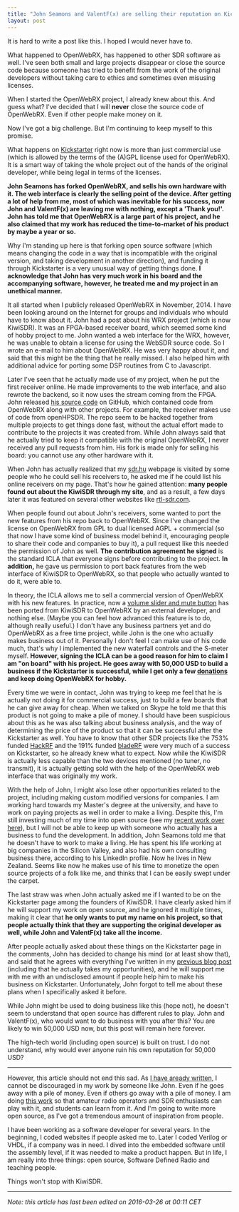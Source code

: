 ```yaml
---
title: "John Seamons and ValentF(x) are selling their reputation on Kickstarter"
layout: post
---
```

It is hard to write a post like this. I hoped I would never have to.

What happened to OpenWebRX, has happened to other SDR software as well. I've seen both small and large projects disappear or close the source code because someone has tried to benefit from the work of the original developers without taking care to ethics and sometimes even misusing licenses.

When I started the OpenWebRX project, I already knew about this. And guess what? I've decided that I will **never** close the source code of OpenWebRX. Even if other people make money on it. 

Now I've got a big challenge. But I'm continuing to keep myself to this promise.

What happens on <a href="http://kickstarter.com/projects/1575992013/kiwisdr-beaglebone-software-defined-radio-sdr-with">Kickstarter</a> right now is more than just commercial use (which is allowed by the terms of the (A)GPL license used for OpenWebRX). It is a smart way of taking the whole project out of the hands of the original developer, while being legal in terms of the licenses.

**John Seamons has forked OpenWebRX, and sells his own hardware with it. The web interface is clearly the selling point of the device. After getting a lot of help from me, most of which was inevitable for his success, now John and ValentF(x) are leaving me with nothing, except a 'Thank you!'. John has told me that OpenWebRX is a large part of his project, and he also claimed that my work has reduced the time-to-market of his product by maybe a year or so.**

Why I'm standing up here is that forking open source software (which means changing the code in a way that is incompatible with the original version, and taking development in another direction), and funding it through Kickstarter is a very unusual way of getting things done. **I acknowledge that John has very much work in his board and the accompanying software, however, he treated me and my project in an unethical manner.**

It all started when I publicly released OpenWebRX in November, 2014. I have been looking around on the Internet for groups and individuals who whould have to know about it. John had a post about his WRX project (which is now KiwiSDR). It was an FPGA-based receiver board, which seemed some kind of hobby project to me. John wanted a web interface for the WRX, however, he was unable to obtain a license for using the WebSDR source code. So I wrote an e-mail to him about OpenWebRX. He was very happy about it, and said that this might be the thing that he really missed. I also helped him with additional advice for porting some DSP routines from C to Javascript. 

Later I've seen that he actually made use of my project, when he put the first receiver online. He made improvements to the web interface, and also rewrote the backend, so it now uses the stream coming from the FPGA. John released <a href="http://github.com/jks-prv/Beagle_SDR_GPS">his source code</a> on GitHub, which contained code from OpenWebRX along with other projects. For example, the receiver makes use of code from openHPSDR. The repo seem to be hacked together from multiple projects to get things done fast, without the actual effort made to contribute to the projects it was created from. While John always said that he actually tried to keep it compatible with the original OpenWebRX, I never received any pull requests from him. His fork is made only for selling his board: you cannot use any other hardware with it.

When John has actually realized that my <a href="http://sdr.hu">sdr.hu</a> webpage is visited by some people who he could sell his receivers to, he asked me if he could list his online receivers on my page. That's how he gained attention: **many people found out about the KiwiSDR through my site**, and as a result, a few days later it was featured on several other websites like <a href="http://www.rtl-sdr.com/kiwisdr-30-mhz-bandwidth-sdr-for-hf/">rtl-sdr.com</a>.

When people found out about John's receivers, some wanted to port the new features from his repo back to OpenWebRX. Since I've changed the license on OpenWebRX from GPL to dual licensed AGPL + commercial (so that now I have some kind of business model behind it, encouraging people to share their code and companies to buy it), a pull request like this needed the permission of John as well. **The contribution agreement he signed** is the standard ICLA that everyone signs before contributing to the project. **In addition,** he gave us permission to port back features from the web interface of KiwiSDR to OpenWebRX, so that people who actually wanted to do it, were able to.

In theory, the ICLA allows me to sell a commercial version of OpenWebRX with his new features. In practice, now a <a href="https://github.com/simonyiszk/openwebrx/pull/20/files">volume slider and mute button</a> has been ported from KiwiSDR to OpenWebRX by an external developer, and nothing else. (Maybe you can feel how advanced this feature is to do, although really useful.) I don't have any business partners yet and do OpenWebRX as a free time project, while John is the one who actually makes business out of it. Personally I don't feel I can make use of his code much, that's why I implemented the new waterfall controls and the S-meter myself. **However, signing the ICLA can be a good reason for him to claim I am "on board" with his project. He goes away with 50,000 USD to build a business if the Kickstarter is successful, while I get only a few <a href="http://blog.sdr.hu/support">donations</a> and keep doing OpenWebRX for hobby.**

Every time we were in contact, John was trying to keep me feel that he is actually not doing it for commercial success, just to build a few boards that he can give away for cheap. When we talked on Skype he told me that this product is not going to make a pile of money. I should have been suspicious about this as he was also talking about business analysis, and the way of determining the price of the product so that it can be successful after the Kickstarter as well. You have to know that other SDR projects like the 753% funded <a href="https://www.kickstarter.com/projects/mossmann/hackrf-an-open-source-sdr-platform">HackRF</a> and the 191% funded <a href="https://www.kickstarter.com/projects/1085541682/bladerf-usb-30-software-defined-radio/">bladeRF</a> were very much of a success on Kickstarter, so he already knew what to expect. Now while the KiwiSDR is actually less capable than the two devices mentioned (no tuner, no transmit), it is actually getting sold with the help of the OpenWebRX web interface that was originally my work.

With the help of John, I might also lose other opportunities related to the project, including making custom modified versions for companies. I am working hard towards my Master's degree at the university, and have to work on paying projects as well in order to make a living. Despite this, I'm still investing much of my time into open source (see my <a href="/2016/03/13/recent-work.html">recent work over here</a>), but I will not be able to keep up with someone who actually has a business to fund the development. In addition, John Seamons told me that he doesn't have to work to make a living. He has spent his life working at big companies in the Silicon Valley, and also had his own consulting business there, according to his LinkedIn profile. Now he lives in New Zealand. Seems like now he makes use of his time to monetize the open source projects of a folk like me, and thinks that I can be easily swept under the carpet.

The last straw was when John actually asked me if I wanted to be on the Kickstarter page among the founders of KiwiSDR. I have clearly asked him if he will support my work on open source, and he ignored it multiple times, making it clear that **he only wants to put my name on his project, so that people actually think that they are supporting the original developer as well, while John and ValentF(x) take all the income.**

After people actually asked about these things on the Kickstarter page in the comments, John has decided to change his mind (or at least show that), and said that he agrees with everything I've written in my <a href="/2016/03/13/recent-work.html">previous blog post</a> (including that he actually takes my opportunities), and he will support me with me with an undisclosed amount if people help him to make his business on Kickstarter. Unfortunately, John forgot to tell me about these plans when I specifically asked it before.

While John might be used to doing business like this (hope not), he doesn't seem to understand that open source has different rules to play. John and ValentF(x), who would want to do business with you after this? You are likely to win 50,000 USD now, but this post will remain here forever. 

The high-tech world (including open source) is built on trust. I do not understand, why would ever anyone ruin his own reputation for 50,000 USD? 

<hr />

However, this article should not end this sad. As <a href="/2016/03/13/recent-work.html">I have aready written</a>, I cannot be discouraged in my work by someone like John. Even if he goes away with a pile of money. Even if others go away with a pile of money. I am doing <a href="/projects">this work</a> so that amateur radio operators and SDR enthusiasts can play with it, and students can learn from it. And I'm going to write more open source, as I've got a tremendous amount of inspiration from people.

I have been working as a software developer for several years. In the beginning, I coded websites if people asked me to. Later I coded Verilog or VHDL, if a company was in need. I dived into the embedded software until the assembly level, if it was needed to make a product happen. But in life, I am really into three things: open source, Software Defined Radio and teaching people. 

Things won't stop with KiwiSDR.

<hr />

*Note: this article has last been edited on 2016-03-26 at 00:11 CET*


